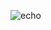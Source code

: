 ![echo](https://user-images.githubusercontent.com/102752755/191383050-3f7db6ec-b4fb-4660-a463-73c40b06f1a2.jpg)
